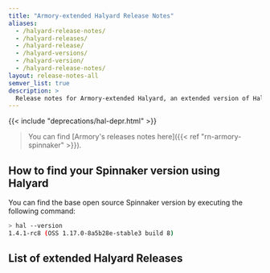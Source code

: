 ```yaml
---
title: "Armory-extended Halyard Release Notes"
aliases:
  - /halyard-release-notes/
  - /halyard-releases/
  - /halyard-release/
  - /halyard-versions/
  - /halyard-version/
  - /halyard-release-notes/
layout: release-notes-all
semver_list: true
description: >
  Release notes for Armory-extended Halyard, an extended version of Halyard that deploys Armory Enterprise features
---
```


{{< include "deprecations/hal-depr.html" >}}

> You can find [Armory's releases notes here]({{< ref "rn-armory-spinnaker" >}}).

## How to find your Spinnaker version using Halyard

 You can find the base open source Spinnaker version by executing the following command:

```bash
> hal --version
1.4.1-rc8 (OSS 1.17.0-8a5b28e-stable3 build 8)
```

## List of extended Halyard Releases
<!-- Hugo/docsy auto generates a list of the child pages here. The front matter configures it to go from newest to oldest --!>
